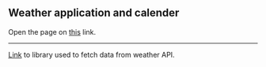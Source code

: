## Weather application and calender

Open the page on [this](https://tinozg.github.io/weather_app/p5js/index.html) link.  

---
[Link](https://p5js.org/) to library used to fetch data from weather API. 
